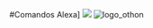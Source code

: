 #Comandos Alexa]
<span align="center">
<img src="http://img.shields.io/static/v1?label=STATUS&message=EM%20DESENVOLVIMENTO&color=GREEN&style=for-the-badge"/>
</span>
![logo_othon](https://github.com/portella0803/comanandos2.0V/assets/102962926/fa2da6e4-d06a-4ac0-8f79-f6efba5083c9)

